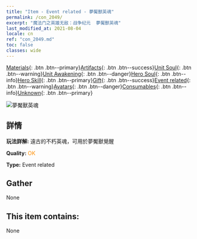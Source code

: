 ```yaml
---
title: "Item - Event related - 夢魘獸英魂"
permalink: /con_2049/
excerpt: "魔法门之英雄无敌：战争纪元  夢魘獸英魂"
last_modified_at: 2021-08-04
locale: cn
ref: "con_2049.md"
toc: false
classes: wide
---
```

 [Materials](/ItemsCN/){: .btn .btn--primary}[Artifacts](/ItemsCN/Artifacts/){: .btn .btn--success}[Unit Soul](/ItemsCN/UnitSoul/){: .btn .btn--warning}[Unit Awakening](/ItemsCN/UnitAwakening/){: .btn .btn--danger}[Hero Soul](/ItemsCN/HeroSoul/){: .btn .btn--info}[Hero Skill](/ItemsCN/HeroSkill/){: .btn .btn--primary}[Gift](/ItemsCN/Gift/){: .btn .btn--success}[Event related](/ItemsCN/Events/){: .btn .btn--warning}[Avatars](/ItemsCN/Avatars/){: .btn .btn--danger}[Consumables](/ItemsCN/Consumables/){: .btn .btn--info}[Unknown](/ItemsCN/Unknown/){: .btn .btn--primary}

 ![夢魘獸英魂](/images/t/juexing_508.jpg)

## 詳情
 **玩法詳解:** 遠古的不朽英魂，可用於夢魘獸覺醒

 **Quality:** <span style="color: #FF8C00">OK</span>

 **Type:** Event related

## Gather

  None

## This item contains:

  None

